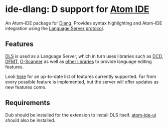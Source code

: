 # ide-dlang: D support for [Atom IDE](https://ide.atom.io)

An Atom-IDE package for [Dlang](https://dlang.org).
Provides syntax highlighting and Atom-IDE integration using the [Language Server protocol](https://microsoft.github.io/language-server-protocol).

## Features

[DLS](https://github.com/LaurentTreguier/dls) is used as a Language Server, which in turn uses libraries such as [DCD](http://dcd.dub.pm), [DFMT](http://dfmt.dub.pm), [D-Scanner](http://dscanner.dub.pm) as well as [other libraries](https://github.com/LaurentTreguier/dls/blob/master/README.md) to provide language editing features.

Look [here](https://github.com/LaurentTreguier/dls) for an up-to-date list of features currently supported.
Far from every possible feature is implemented, but the server will offer updates as new features come.

## Requirements

Dub should be installed for the extension to install DLS itself.
[atom-ide-ui](https://atom.io/packages/atom-ide-ui) should also be installed.
